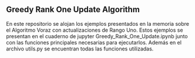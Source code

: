 ## Greedy Rank One Update Algorithm

En este repositorio se alojan los ejemplos presentados en la memoria sobre el Algoritmo Voraz con actualizaciones de Rango Uno. Estos ejemplos se presentan en el cuaderno de jupyter Greedy_Rank_One_Update.ipynb junto con las funciones principales necesarias para ejecutarlos. Además en el archivo utils.py se encuentran todas las funciones utilizadas.

